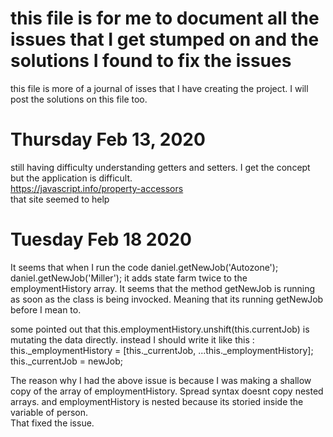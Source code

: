 # this file is for me to document all the issues that I get stumped on and the solutions I found to fix the issues

this file is more of a journal of isses that I have creating the project.  I will post the solutions on this file too.

# Thursday Feb 13, 2020
still having difficulty understanding getters and setters.  I get the concept but the application is difficult.  
https://javascript.info/property-accessors  
that site seemed to help


# Tuesday Feb 18 2020
It seems that when I run the code 
daniel.getNewJob('Autozone');
daniel.getNewJob('Miller');
it adds state farm twice to the employmentHistory array.
It seems that the method getNewJob is running as soon as the class is being invocked.  Meaning that its running getNewJob before I mean to.

some pointed out that this.employmentHistory.unshift(this.currentJob) is mutating the data directly.  instead I should write it like this :
this._employmentHistory = [this._currentJob, ...this._employmentHistory];
    this._currentJob = newJob;


The reason why I had the above issue is because I was making a shallow copy of the array of employmentHistory.  Spread syntax doesnt copy nested arrays.  and employmentHistory is nested because its storied inside the variable of person.  
That fixed the issue.